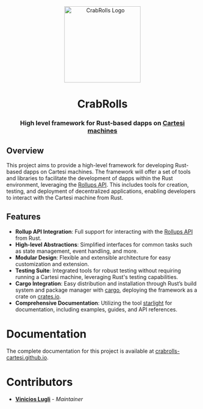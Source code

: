 <div align="center">
    <img src="https://i.ibb.co/zQk6JLc/fotor-2024042173316.png" alt="CrabRolls Logo" width="200" />
    <h1>CrabRolls</h1>
    <h3><strong>High level framework for Rust-based dapps on <a href="https://cartesi.io/">Cartesi machines</a></strong></h3>
</div>

## Overview

This project aims to provide a high-level framework for developing Rust-based dapps on Cartesi machines. The framework will offer a set of tools and libraries to facilitate the development of dapps within the Rust environment, leveraging the [Rollups API](https://docs.cartesi.io/cartesi-rollups/api/). This includes tools for creation, testing, and deployment of decentralized applications, enabling developers to interact with the Cartesi machine from Rust.

## Features

-   **Rollup API Integration**: Full support for interacting with the [Rollups API](https://docs.cartesi.io/cartesi-rollups/api/) from Rust.
-   **High-level Abstractions**: Simplified interfaces for common tasks such as state management, event handling, and more.
-   **Modular Design**: Flexible and extensible architecture for easy customization and extension.
-   **Testing Suite**: Integrated tools for robust testing without requiring running a Cartesi machine, leveraging Rust's testing capabilities.
-   **Cargo Integration**: Easy distribution and installation through Rust’s build system and package manager with [cargo](https://doc.rust-lang.org/cargo/), deploying the framework as a crate on [crates.io](https://crates.io/).
-   **Comprehensive Documentation**: Utilizing the tool [starlight](https://starlight.astro.build/) for documentation, including examples, guides, and API references.

# Documentation

The complete documentation for this project is available at [crabrolls-cartesi.github.io](https://crabrolls-cartesi.github.io).

# Contributors

-   [**Vinicios Lugli**](https://github.com/ViniciosLugli) - _Maintainer_
